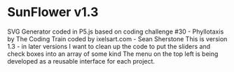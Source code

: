 # SunFlower v1.3
SVG Generator coded in P5.js based on coding challenge #30 - Phyllotaxis by The Coding Train
coded by ixelsart.com - Sean Sherstone
This is version 1.3 - in later versions I want to clean up the code to put the sliders and check boxes into an array of some kind
The menu on the top left is being developed as a reusable interface for each project.  
